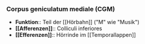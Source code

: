 ---
---
### Corpus geniculatum mediale (CGM)
- **Funktion**:: Teil der [[Hörbahn]] ("M" wie "Musik")
- **[[Afferenzen]]**:: Colliculi inferiores
- **[[Efferenzen]]**:: Hörrinde im [[Temporallappen]]